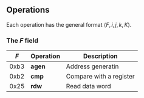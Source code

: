 ## Operations
Each operation has the general format $\left\langle F, i, j, k, K \right\rangle$.

### The $F$ field

| $F$        | Operation           | Description              |
|------------|---------------------|--------------------------|
| 0xb3       | **agen**            | Address generatin        |
| 0xb2       | **cmp**             | Compare with a register  |
| 0x25       | **rdw**             | Read data word           |
